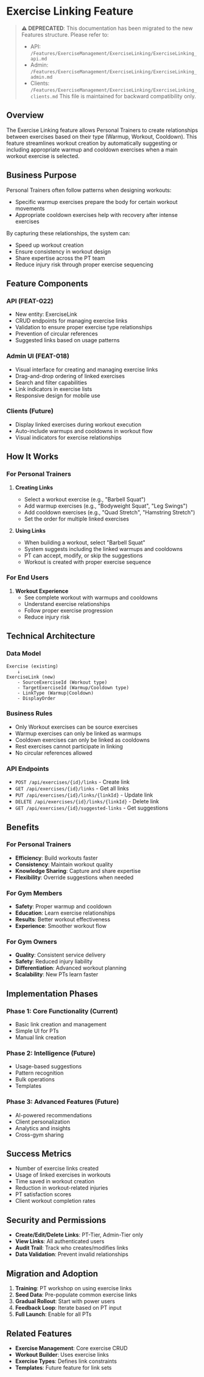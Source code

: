 # Exercise Linking Feature

> **⚠️ DEPRECATED**: This documentation has been migrated to the new Features structure.
> Please refer to:
> - API: `/Features/ExerciseManagement/ExerciseLinking/ExerciseLinking_api.md`
> - Admin: `/Features/ExerciseManagement/ExerciseLinking/ExerciseLinking_admin.md`
> - Clients: `/Features/ExerciseManagement/ExerciseLinking/ExerciseLinking_clients.md`
> This file is maintained for backward compatibility only.

## Overview

The Exercise Linking feature allows Personal Trainers to create relationships between exercises based on their type (Warmup, Workout, Cooldown). This feature streamlines workout creation by automatically suggesting or including appropriate warmup and cooldown exercises when a main workout exercise is selected.

## Business Purpose

Personal Trainers often follow patterns when designing workouts:
- Specific warmup exercises prepare the body for certain workout movements
- Appropriate cooldown exercises help with recovery after intense exercises

By capturing these relationships, the system can:
- Speed up workout creation
- Ensure consistency in workout design
- Share expertise across the PT team
- Reduce injury risk through proper exercise sequencing

## Feature Components

### API (FEAT-022)
- New entity: ExerciseLink
- CRUD endpoints for managing exercise links
- Validation to ensure proper exercise type relationships
- Prevention of circular references
- Suggested links based on usage patterns

### Admin UI (FEAT-018)
- Visual interface for creating and managing exercise links
- Drag-and-drop ordering of linked exercises
- Search and filter capabilities
- Link indicators in exercise lists
- Responsive design for mobile use

### Clients (Future)
- Display linked exercises during workout execution
- Auto-include warmups and cooldowns in workout flow
- Visual indicators for exercise relationships

## How It Works

### For Personal Trainers

1. **Creating Links**
   - Select a workout exercise (e.g., "Barbell Squat")
   - Add warmup exercises (e.g., "Bodyweight Squat", "Leg Swings")
   - Add cooldown exercises (e.g., "Quad Stretch", "Hamstring Stretch")
   - Set the order for multiple linked exercises

2. **Using Links**
   - When building a workout, select "Barbell Squat"
   - System suggests including the linked warmups and cooldowns
   - PT can accept, modify, or skip the suggestions
   - Workout is created with proper exercise sequence

### For End Users

1. **Workout Experience**
   - See complete workout with warmups and cooldowns
   - Understand exercise relationships
   - Follow proper exercise progression
   - Reduce injury risk

## Technical Architecture

### Data Model
```
Exercise (existing)
    ↓
ExerciseLink (new)
    - SourceExerciseId (Workout type)
    - TargetExerciseId (Warmup/Cooldown type)
    - LinkType (Warmup|Cooldown)
    - DisplayOrder
```

### Business Rules
- Only Workout exercises can be source exercises
- Warmup exercises can only be linked as warmups
- Cooldown exercises can only be linked as cooldowns
- Rest exercises cannot participate in linking
- No circular references allowed

### API Endpoints
- `POST /api/exercises/{id}/links` - Create link
- `GET /api/exercises/{id}/links` - Get all links
- `PUT /api/exercises/{id}/links/{linkId}` - Update link
- `DELETE /api/exercises/{id}/links/{linkId}` - Delete link
- `GET /api/exercises/{id}/suggested-links` - Get suggestions

## Benefits

### For Personal Trainers
- **Efficiency**: Build workouts faster
- **Consistency**: Maintain workout quality
- **Knowledge Sharing**: Capture and share expertise
- **Flexibility**: Override suggestions when needed

### For Gym Members
- **Safety**: Proper warmup and cooldown
- **Education**: Learn exercise relationships
- **Results**: Better workout effectiveness
- **Experience**: Smoother workout flow

### For Gym Owners
- **Quality**: Consistent service delivery
- **Safety**: Reduced injury liability
- **Differentiation**: Advanced workout planning
- **Scalability**: New PTs learn faster

## Implementation Phases

### Phase 1: Core Functionality (Current)
- Basic link creation and management
- Simple UI for PTs
- Manual link creation

### Phase 2: Intelligence (Future)
- Usage-based suggestions
- Pattern recognition
- Bulk operations
- Templates

### Phase 3: Advanced Features (Future)
- AI-powered recommendations
- Client personalization
- Analytics and insights
- Cross-gym sharing

## Success Metrics

- Number of exercise links created
- Usage of linked exercises in workouts
- Time saved in workout creation
- Reduction in workout-related injuries
- PT satisfaction scores
- Client workout completion rates

## Security and Permissions

- **Create/Edit/Delete Links**: PT-Tier, Admin-Tier only
- **View Links**: All authenticated users
- **Audit Trail**: Track who creates/modifies links
- **Data Validation**: Prevent invalid relationships

## Migration and Adoption

1. **Training**: PT workshop on using exercise links
2. **Seed Data**: Pre-populate common exercise links
3. **Gradual Rollout**: Start with power users
4. **Feedback Loop**: Iterate based on PT input
5. **Full Launch**: Enable for all PTs

## Related Features

- **Exercise Management**: Core exercise CRUD
- **Workout Builder**: Uses exercise links
- **Exercise Types**: Defines link constraints
- **Templates**: Future feature for link sets